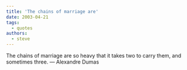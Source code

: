 ```yaml
---
title: 'The chains of marriage are'
date: 2003-04-21
tags:
  - quotes
authors:
  - steve
---
```


The chains of marriage are so heavy that it takes two to carry them, and sometimes three.
— Alexandre Dumas

